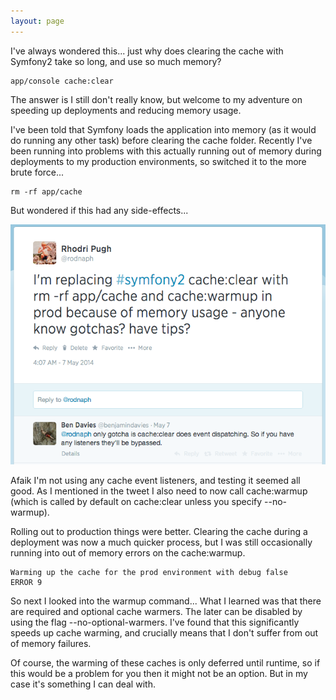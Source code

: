 ```yaml
---
layout: page
---
```


I've always wondered this... just why does clearing the cache with Symfony2 take so long, and use so much memory?

```
app/console cache:clear
```

The answer is I still don't really know, but welcome to my adventure on speeding up deployments and reducing memory usage.

I've been told that Symfony loads the application into memory (as it would do running any other task) before clearing the cache folder. Recently I've been running into problems with this actually running out of memory during deployments to my production environments, so switched it to the more brute force...

```
rm -rf app/cache
```

But wondered if this had any side-effects...

![Image](/public/sc1.png)

Afaik I'm not using any cache event listeners, and testing it seemed all good.  As I mentioned in the tweet I also need to now call cache:warmup (which is called by default on cache:clear unless you specify --no-warmup).

Rolling out to production things were better. Clearing the cache during a deployment was now a much quicker process, but I was still occasionally running into out of memory errors on the cache:warmup.

```
Warming up the cache for the prod environment with debug false
ERROR 9 
```

So next I looked into the warmup command...  What I learned was that there are required and optional cache warmers.  The later can be disabled by using the flag --no-optional-warmers. I've found that this significantly speeds up cache warming, and crucially means that I don't suffer from out of memory failures.

Of course, the warming of these caches is only deferred until runtime, so if this would be a problem for you then it might not be an option. But in my case it's something I can deal with.

